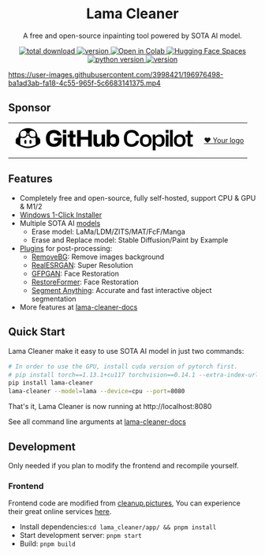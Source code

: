 <h1 align="center">Lama Cleaner</h1>
<p align="center">A free and open-source inpainting tool powered by SOTA AI model.</p>

<p align="center">
  <a href="https://github.com/Sanster/lama-cleaner">
    <img alt="total download" src="https://pepy.tech/badge/lama-cleaner" />
  </a>
  <a href="https://pypi.org/project/lama-cleaner/">
    <img alt="version" src="https://img.shields.io/pypi/v/lama-cleaner" />
  </a>
  <a href="https://colab.research.google.com/drive/1e3ZkAJxvkK3uzaTGu91N9TvI_Mahs0Wb?usp=sharing">
    <img alt="Open in Colab" src="https://colab.research.google.com/assets/colab-badge.svg" />
  </a>

  <a href="https://huggingface.co/spaces/Sanster/Lama-Cleaner-lama">
    <img alt="Hugging Face Spaces" src="https://img.shields.io/badge/%F0%9F%A4%97%20Hugging%20Face-Spaces-blue" />
  </a>

  <a href="">
    <img alt="python version" src="https://img.shields.io/pypi/pyversions/lama-cleaner" />
  </a>
  <a href="https://hub.docker.com/r/cwq1913/lama-cleaner">
    <img alt="version" src="https://img.shields.io/docker/pulls/cwq1913/lama-cleaner" />
  </a>
</p>

https://user-images.githubusercontent.com/3998421/196976498-ba1ad3ab-fa18-4c55-965f-5c6683141375.mp4

## Sponsor

<table>
   <tr>
    <td >
        <img src="./assets/GitHub_Copilot_logo.svg" style="background: white;padding: 8px;"/>
    </td>
    <td >
      <a href="https://ko-fi.com/Z8Z1CZJGY/tiers" target="_blank" >
        ❤️ Your logo
      </a>
    </td>
  </tr>
</table>

## Features

- Completely free and open-source, fully self-hosted, support CPU & GPU & M1/2
- [Windows 1-Click Installer](https://lama-cleaner-docs.vercel.app/install/windows_1click_installer)
- Multiple SOTA AI [models](https://lama-cleaner-docs.vercel.app/models)
  - Erase model: LaMa/LDM/ZITS/MAT/FcF/Manga
  - Erase and Replace model: Stable Diffusion/Paint by Example
- [Plugins](https://lama-cleaner-docs.vercel.app/plugins) for post-processing:
  - [RemoveBG](https://github.com/danielgatis/rembg): Remove images background 
  - [RealESRGAN](https://github.com/xinntao/Real-ESRGAN): Super Resolution
  - [GFPGAN](https://github.com/TencentARC/GFPGAN): Face Restoration
  - [RestoreFormer](https://github.com/wzhouxiff/RestoreFormer): Face Restoration
  - [Segment Anything](https://lama-cleaner-docs.vercel.app/plugins#interactive-segmentation): Accurate and fast interactive object segmentation
- More features at [lama-cleaner-docs](https://lama-cleaner-docs.vercel.app/)

## Quick Start

Lama Cleaner make it easy to use SOTA AI model in just two commands:

```bash
# In order to use the GPU, install cuda version of pytorch first.
# pip install torch==1.13.1+cu117 torchvision==0.14.1 --extra-index-url https://download.pytorch.org/whl/cu117
pip install lama-cleaner
lama-cleaner --model=lama --device=cpu --port=8080
```

That's it, Lama Cleaner is now running at http://localhost:8080

See all command line arguments at [lama-cleaner-docs](https://lama-cleaner-docs.vercel.app/install/pip)

## Development

Only needed if you plan to modify the frontend and recompile yourself.

### Frontend

Frontend code are modified from [cleanup.pictures](https://github.com/initml/cleanup.pictures), You can experience their
great online services [here](https://cleanup.pictures/).

- Install dependencies:`cd lama_cleaner/app/ && pnpm install`
- Start development server: `pnpm start`
- Build: `pnpm build`
